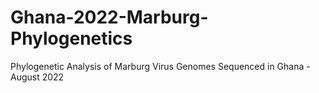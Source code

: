 # Ghana-2022-Marburg-Phylogenetics
Phylogenetic Analysis of Marburg Virus Genomes Sequenced in Ghana - August 2022
